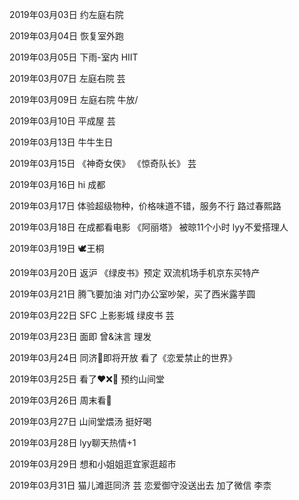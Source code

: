 2019年03月03日
约左庭右院

2019年03月04日
恢复室外跑

2019年03月05日
下雨-室内 HIIT

2019年03月07日
左庭右院 芸

2019年03月09日
左庭右院 牛放/

2019年03月10日
平成屋 芸

2019年03月13日
牛牛生日

2019年03月15日
《神奇女侠》
《惊奇队长》 芸

2019年03月16日
hi 成都

2019年03月17日
体验超级物种，价格味道不错，服务不行
路过春熙路

2019年03月18日
在成都看电影 《阿丽塔》
被晾11个小时 lyy不爱搭理人

2019年03月19日
🕊王桐

2019年03月20日
返沪
《绿皮书》预定
双流机场手机京东买特产

2019年03月21日
腾飞要加油
对门办公室吵架，买了西米露芋圆

2019年03月22日
SFC 上影影城 绿皮书 芸

2019年03月23日
面即 曾&沫言
理发

2019年03月24日
同济🌸即将开放
看了《恋爱禁止的世界》

2019年03月25日
看了❤️❌🤖
预约山间堂

2019年03月26日
周末看🌸

2019年03月27日
山间堂煨汤 挺好喝

2019年03月28日
lyy聊天热情+1

2019年03月29日
想和小姐姐逛宜家逛超市

2019年03月31日
猫儿滩逛同济 芸
恋爱御守没送出去
加了微信 李柰